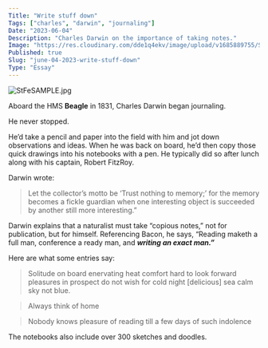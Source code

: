 ```yaml
---
Title: "Write stuff down"
Tags: ["charles", "darwin", "journaling"]
Date: "2023-06-04"
Description: "Charles Darwin on the importance of taking notes."
Image: "https://res.cloudinary.com/dde1q4ekv/image/upload/v1685889755/StFeSAMPLE_fmww2y.jpg"
Published: true
Slug: "june-04-2023-write-stuff-down"
Type: "Essay"
---
```

![StFeSAMPLE.jpg](Write%20stuff%20down%20fbdc2f1d21e545b8a2e7a676797f5648/StFeSAMPLE.jpg)

Aboard the HMS ******Beagle****** in 1831, Charles Darwin began journaling.

He never stopped.

He’d take a pencil and paper into the field with him and jot down observations and ideas. When he was back on board, he’d then copy those quick drawings into his notebooks with a pen. He typically did so after lunch along with his captain, Robert FitzRoy.

Darwin wrote:

> Let the collector’s motto be ‘Trust nothing to memory;’ for the memory becomes a fickle guardian when one interesting object is succeeded by another still more interesting.”
> 

Darwin explains that a naturalist must take “copious notes,” not for publication, but for himself. Referencing Bacon, he says, “Reading maketh a full man, conference a ready man, and *************writing an exact man.”*************

Here are what some entries say:

> Solitude on board enervating heat comfort hard to look forward pleasures in prospect do not wish for cold night [delicious] sea calm sky not blue.
> 

> Always think of home
> 

> Nobody knows pleasure of reading till a few days of such indolence
> 

The notebooks also include over 300 sketches and doodles.